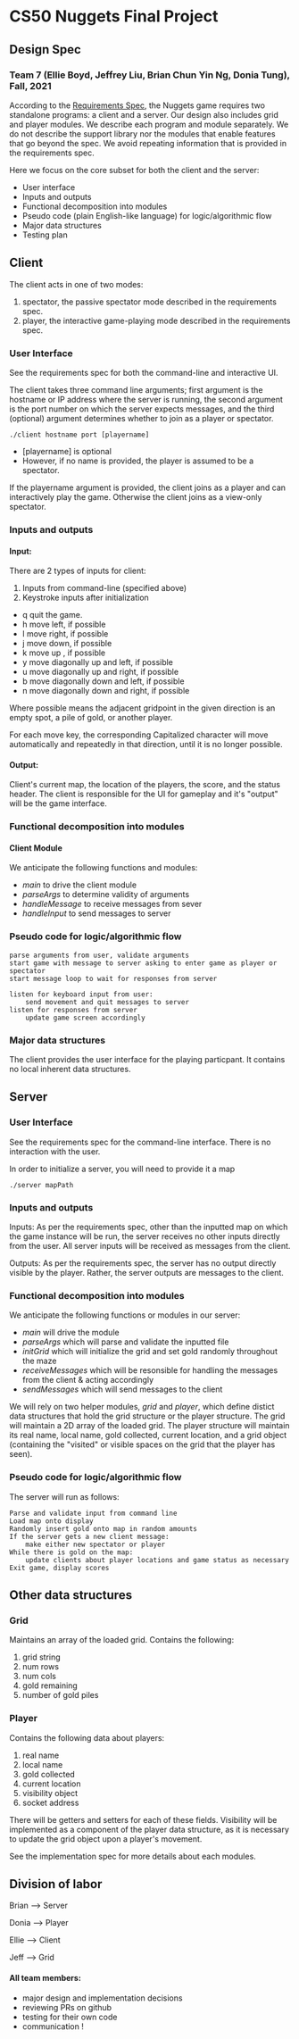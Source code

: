 # CS50 Nuggets Final Project
## Design Spec
### Team 7 (Ellie Boyd, Jeffrey Liu, Brian Chun Yin Ng, Donia Tung), Fall, 2021

 According to the [Requirements Spec](https://github.com/CS50Dartmouth21FS1/nuggets-info/blob/main/REQUIREMENTS.md), the Nuggets game requires two standalone programs: a client and a server. Our design also includes grid and player modules. We describe each program and module separately. We do not describe the support library nor the modules that enable features that go beyond the spec. We avoid repeating information that is provided in the requirements spec.

Here we focus on the core subset for both the client and the server:

- User interface
- Inputs and outputs
- Functional decomposition into modules
- Pseudo code (plain English-like language) for logic/algorithmic flow
- Major data structures
- Testing plan

## Client 
The client acts in one of two modes:

1. spectator, the passive spectator mode described in the requirements spec.
2. player, the interactive game-playing mode described in the requirements spec.

### User Interface 
See the requirements spec for both the command-line and interactive UI.

The client takes three command line arguments; first argument is the hostname or IP address where the server is running, the second argument is the port number on which the server expects messages, and the third (optional) argument determines whether to join as a player or spectator.

```bash=
./client hostname port [playername]
```
* [playername] is optional
* However, if no name is provided, the player is assumed to be a spectator. 

If the playername argument is provided, the client joins as a player and can interactively play the game. Otherwise the client joins as a view-only spectator.

### Inputs and outputs 
#### Input:
There are 2 types of inputs for client: 

1. Inputs from command-line (specified above) 
2. Keystroke inputs after initialization 
* q quit the game.
* h move left, if possible
* l move right, if possible
* j move down, if possible
* k move up , if possible
* y move diagonally up and left, if possible
* u move diagonally up and right, if possible
* b move diagonally down and left, if possible
* n move diagonally down and right, if possible

Where possible means the adjacent gridpoint in the given direction is an empty spot, a pile of gold, or another player.

For each move key, the corresponding Capitalized character will move automatically and repeatedly in that direction, until it is no longer possible.

####  Output: 
Client's current map, the location of the players, the score, and the status header. 
The client is responsible for the UI for gameplay and it's "output" will be the game interface. 

### Functional decomposition into modules
#### Client Module
We anticipate the following functions and modules:
* *main* to drive the client module 
* *parseArgs* to determine validity of arguments
* *handleMessage* to receive messages from sever
* *handleInput* to send messages to server


### Pseudo code for logic/algorithmic flow
```
parse arguments from user, validate arguments
start game with message to server asking to enter game as player or spectator
start message loop to wait for responses from server 

listen for keyboard input from user: 
    send movement and quit messages to server
listen for responses from server
    update game screen accordingly 
```

### Major data structures
The client provides the user interface for the playing particpant. 
It contains no local inherent data structures.  

## Server 

### User Interface 
See the requirements spec for the command-line interface. There is no interaction with the user.

In order to initialize a server, you will need to provide it a map 
```bash=
./server mapPath
```

### Inputs and outputs 
Inputs: As per the requirements spec, other than the inputted map on which the game instance will be run, the server receives no other inputs directly from the user. All server inputs will be received as messages from the client.

Outputs: As per the requirements spec, the server has no output directly visible by the player. Rather, the server outputs are messages to the client. 
 
### Functional decomposition into modules
We anticipate the following functions or modules in our server: 
* *main* will drive the module 
* *parseArgs* which will parse and validate the inputted file
* *initGrid* which will initialize the grid and set gold randomly throughout the maze
* *receiveMessages* which will be resonsible for handling the messages from the client & acting accordingly
* *sendMessages* which will send messages to the client

We will rely on two helper modules, *grid* and *player*, which define distict data structures that hold the grid structure or the player structure. The grid will maintain a 2D array of the loaded grid. The player structure will maintain its real name, local name, gold collected, current location, and a grid object (containing the "visited" or visible spaces on the grid that the player has seen). 


### Pseudo code for logic/algorithmic flow

The server will run as follows:
```
Parse and validate input from command line
Load map onto display
Randomly insert gold onto map in random amounts
If the server gets a new client message:
	make either new spectator or player
While there is gold on the map:
	update clients about player locations and game status as necessary
Exit game, display scores
```

## Other data structures
### Grid
Maintains an array of the loaded grid. Contains the following:
1. grid string
2. num rows
3. num cols
4. gold remaining
5. number of gold piles


### Player
Contains the following data about players:
1. real name
2. local name
3. gold collected
4. current location
5. visibility object
6. socket address

There will be getters and setters for each of these fields. Visibility will be implemented as a component of the player data structure, as it is necessary to update the grid object upon a player's movement. 

See the implementation spec for more details about each modules.

## Division of labor 
Brian --> Server
    
Donia --> Player

Ellie --> Client

Jeff --> Grid
    
#### All team members: 
* major design and implementation decisions 
* reviewing PRs on github 
* testing for their own code 
* communication ! 
